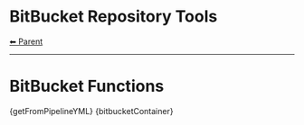 # BitBucket Repository Tools

<!-- TEMPLATE header 2 -->
[⬅ Parent ](../index.md)
<hr />

# BitBucket Functions

{getFromPipelineYML}
{bitbucketContainer}
